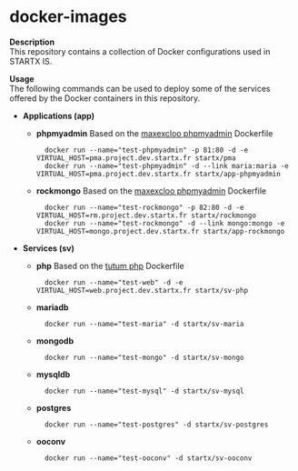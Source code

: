 docker-images
=============

**Description**  
This repository contains a collection of Docker configurations used in STARTX IS.

**Usage**  
The following commands can be used to deploy some of the services offered by the Docker containers in this repository.

- **Applications (app)**

  - **phpmyadmin**
Based on the [maxexcloo phpmyadmin](https://github.com/maxexcloo/Docker) Dockerfile

          docker run --name="test-phpmyadmin" -p 81:80 -d -e VIRTUAL_HOST=pma.project.dev.startx.fr startx/pma
          docker run --name="test-phpmyadmin" -d --link maria:maria -e VIRTUAL_HOST=pma.project.dev.startx.fr startx/app-phpmyadmin

  - **rockmongo**
Based on the [maxexcloo phpmyadmin](https://github.com/maxexcloo/Docker) Dockerfile

          docker run --name="test-rockmongo" -p 82:80 -d -e VIRTUAL_HOST=rm.project.dev.startx.fr startx/rockmongo
          docker run --name="test-rockmongo" -d --link mongo:mongo -e VIRTUAL_HOST=mongo.project.dev.startx.fr startx/app-rockmongo

- **Services (sv)**

  - **php**
Based on the [tutum php](https://github.com/tutum/apache-php) Dockerfile
	
          docker run --name="test-web" -d -e VIRTUAL_HOST=web.project.dev.startx.fr startx/sv-php

  - **mariadb**
	
          docker run --name="test-maria" -d startx/sv-maria
	
  - **mongodb** 
	
          docker run --name="test-mongo" -d startx/sv-mongo
	
  - **mysqldb**
	
          docker run --name="test-mysql" -d startx/sv-mysql

  - **postgres**
	
          docker run --name="test-postgres" -d startx/sv-postgres

  - **ooconv**
	
          docker run --name="test-ooconv" -d startx/sv-ooconv

